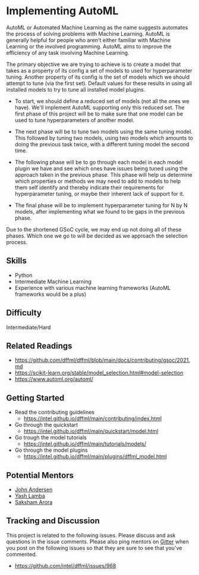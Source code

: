 # Implementing AutoML

AutoML or Automated Machine Learning as the name suggests automates the process
of solving problems with Machine Learning. AutoML is generally helpful for
people who aren't either familiar with Machine Learning or the involved
programming. AutoML aims to improve the efficiency of any task involving
Machine Learning.

The primary objective we are trying to achieve is to create a model that
takes as a property of its config a set of models to used for hyperparameter
tuning. Another property of its config is the set of models which we should
attempt to tune (via the first set). Default values for these results in using
all installed models to try to tune all installed model plugins.

- To start, we should define a reduced set of models (not all the ones we have).
  We'll implement AutoML supporting only this reduced set. The first phase of
  this project will be to make sure that one model can be used to tune
  hyperparameters of another model.

- The next phase will be to tune two models using the same tuning model. This
  followed by tuning two models, using two models which amounts to doing the
  previous task twice, with a different tuning model the second time.

- The following phase will be to go through each model in each model plugin we
  have and see which ones have issues being tuned using the approach taken in the
  previous phase. This phase will help us determine which properties or methods
  we may need to add to models to help them self identify and thereby indicate
  their requirements for hyperparameter tuning, or maybe their inherent lack of
  support for it.

- The final phase will be to implement hyperparameter tuning for N by N models,
  after implementing what we found to be gaps in the previous phase.<br>

Due to the shortened GSoC cycle, we may end up not doing all of these phases.
Which one we go to will be decided as we approach the selection process.

## Skills

- Python
- Intermediate Machine Learning
- Experience with various machine learning frameworks (AutoML frameworks would
  be a plus)

## Difficulty

Intermediate/Hard

## Related Readings

- https://github.com/dffml/dffml/blob/main/docs/contributing/gsoc/2021.md
- https://scikit-learn.org/stable/model_selection.html#model-selection
- https://www.automl.org/automl/

## Getting Started

- Read the contributing guidelines
  - https://intel.github.io/dffml/main/contributing/index.html
- Go through the quickstart
  - https://intel.github.io/dffml/main/quickstart/model.html
- Go trough the model tutorials
  - https://intel.github.io/dffml/main/tutorials/models/
- Go through the model plugins
  - https://intel.github.io/dffml/main/plugins/dffml_model.html

## Potential Mentors

- [John Andersen](https://github.com/pdxjohnny)
- [Yash Lamba](https://github.com/yashlamba)
- [Saksham Arora](https://github.com/sakshamarora1)

## Tracking and Discussion

This project is related to the following issues. Please discuss and ask
questions in the issue comments. Please also ping mentors on
[Gitter](https://gitter.im/dffml/community) when you post on the following
issues so that they are sure to see that you've commented.

- https://github.com/intel/dffml/issues/968
